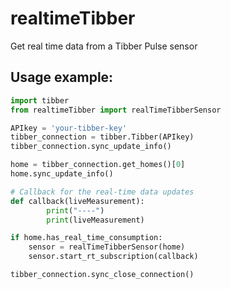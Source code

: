 # realtimeTibber
Get real time data from a Tibber Pulse sensor

## Usage example:
```python
import tibber
from realtimeTibber import realTimeTibberSensor

APIkey = 'your-tibber-key'
tibber_connection = tibber.Tibber(APIkey)
tibber_connection.sync_update_info()

home = tibber_connection.get_homes()[0]
home.sync_update_info()

# Callback for the real-time data updates
def callback(liveMeasurement):
        print("----")
        print(liveMeasurement)

if home.has_real_time_consumption:
    sensor = realTimeTibberSensor(home)
    sensor.start_rt_subscription(callback)

tibber_connection.sync_close_connection()
```